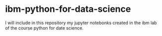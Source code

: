 # ibm-python-for-data-science

I will include in this repository my jupyter notebonks created in the ibm lab of the course python for date science.
